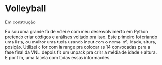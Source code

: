 # Volleyball
Em construção

Eu sou uma grande fã de vôlei e com meu desenvolvimento em Python pretendo criar códigos e análises voltado pra isso.
Este primeiro foi criando uma lista, ou melhor uma tupla usando input com o nome, nº, idade, altura, posição.
Utilizei o for com in range pra colocar as 14 convocadas para a fase final da VNL, depois fiz um unpack pra criar a média de idade e altura.
E por fim, uma tabela com todas essas informações.
